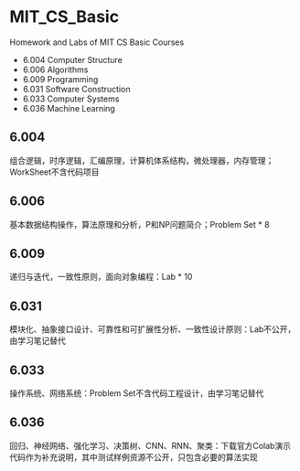 # MIT_CS_Basic
Homework and Labs of MIT CS Basic Courses

* 6.004 Computer Structure        
* 6.006 Algorithms         
* 6.009 Programming
* 6.031 Software Construction        
* 6.033 Computer Systems          
* 6.036 Machine Learning

## 6.004 
组合逻辑，时序逻辑，汇编原理，计算机体系结构，微处理器，内存管理；WorkSheet不含代码项目

## 6.006 
基本数据结构操作，算法原理和分析，P和NP问题简介；Problem Set * 8

## 6.009 
递归与迭代，一致性原则，面向对象编程：Lab * 10

## 6.031 
模块化、抽象接口设计、可靠性和可扩展性分析、一致性设计原则：Lab不公开，由学习笔记替代

## 6.033
操作系统、网络系统：Problem Set不含代码工程设计，由学习笔记替代

## 6.036
回归、神经网络、强化学习、决策树、CNN、RNN、聚类：下载官方Colab演示代码作为补充说明，其中测试样例资源不公开，只包含必要的算法实现